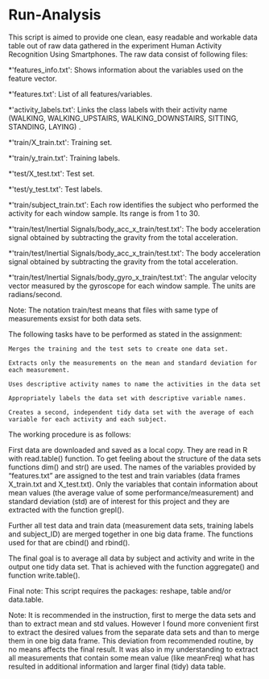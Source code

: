 Run-Analysis
============
This script is aimed to provide one clean, easy readable and workable data table out of raw data gathered in the experiment Human Activity Recognition Using Smartphones. The raw data consist of following files:

  *'features_info.txt': Shows information about the variables used on the feature vector. 
  
  *'features.txt': List of all features/variables. 
  
  *'activity_labels.txt': Links the class labels with their activity name (WALKING, WALKING_UPSTAIRS, WALKING_DOWNSTAIRS, SITTING,        STANDING, LAYING) . 
  
  *'train/X_train.txt': Training set. 
  
  *'train/y_train.txt': Training labels. 
  
  *'test/X_test.txt': Test set. 
  
  *'test/y_test.txt': Test labels. 
  
  *'train/subject_train.txt': Each row identifies the subject who performed the activity for each window sample. Its range is from      1 to 30. 
  
  *'train/test/Inertial Signals/body_acc_x_train/test.txt': The body acceleration signal obtained by subtracting the gravity from       the total acceleration. 
  
  *'train/test/Inertial Signals/body_acc_x_train/test.txt': The body acceleration signal obtained by subtracting the gravity from       the total acceleration. 
  
  *'train/test/Inertial Signals/body_gyro_x_train/test.txt': The angular velocity vector measured by the gyroscope for each window        sample. The units are radians/second. 
  
  Note: The notation train/test means that files with same type of measurements exsist for both data sets.
  
  The following tasks have to be performed as stated in the assignment:
  
    Merges the training and the test sets to create one data set.
    
    Extracts only the measurements on the mean and standard deviation for each measurement. 
    
    Uses descriptive activity names to name the activities in the data set
    
    Appropriately labels the data set with descriptive variable names. 
    
    Creates a second, independent tidy data set with the average of each variable for each activity and each subject. 

The working procedure is as follows:

First data are downloaded and saved as a local copy. They are read in R with read.table() function. To get feeling about the structure of the data sets functions dim() and str() are used. The names of the variables provided by “features.txt” are assigned to the test and train variables (data frames X_train.txt and X_test.txt). Only the variables that contain information about mean values (the average value of some performance/measurement) and standard deviation (std) are of interest for this project and they are extracted with the function grepl(). 

Further all test data and train data (measurement data sets, training labels and subject_ID) are merged together in one big data frame. The functions used for that are cbind() and rbind().

The final goal is to average all data by subject and activity and write in the output one tidy data set. That is achieved with the function aggregate() and function write.table().

Final note: This script requires the packages: reshape, table and/or data.table.   

Note: It is recommended in the instruction, first to merge the data sets and than to extract mean and std values. However I found more convenient first to extract the desired values from the separate data sets and than to merge them in one big data frame. This deviation from recommended routine, by no means affects the final result. It was also in my understanding to extract all measurements that contain some mean value (like meanFreq) what has resulted in additional information and larger final (tidy) data table. 

